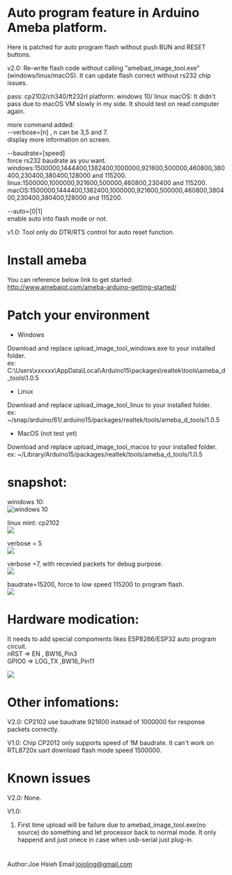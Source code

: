 # Auto program feature in Arduino Ameba platform.

Here is patched for auto program flash without push BUN and RESET buttons.

v2.0:
Re-write flash code without calling "amebad_image_tool.exe" (windows/linux/macOS).
It can update flash correct without rs232 chip issues.

pass: cp2102/ch340/ft232rl
platform: windows 10/ linux
macOS: It didn't pass due to macOS VM slowly in my side. It should test on read computer again.

more command added:<br/>
--verbose=[n] , n can be 3,5 and 7.<br/>
display more information on screen.<br/>

--baudrate=[speed]<br/>
force rs232 baudrate as you want.<br/>
windows:1500000,1444400,1382400,1000000,921600,500000,460800,380400,230400,380400,128000 and 115200.<br/>
linux:1500000,1000000,921600,500000,460800,230400 and 115200.<br/>
macOS:1500000,1444400,1382400,1000000,921600,500000,460800,380400,230400,380400,128000 and 115200.<br/>

--auto=[0|1]<br/>
enable auto into flash mode or not.<br/>

v1.0:
Tool only do DTR/RTS control for auto reset function.

# Install ameba
You can reference below link to get started: http://www.amebaiot.com/ameba-arduino-getting-started/

# Patch your environment

* Windows

Download and replace upload_image_tool_windows.exe to your installed folder.<br/>
ex: C:\Users\xxxxxx\AppData\Local\Arduino15\packages\realtek\tools\ameba_d_tools\1.0.5

* Linux

Download and replace upload_image_tool_linux to your installed folder.<br/>
ex: ~/snap/arduino/61/.arduino15/packages/realtek/tools/ameba_d_tools/1.0.5

* MacOS (not test yet)

Download and replace upload_image_tool_macos to your installed folder.<br/>
ex: ~/Library/Arduino15/packages/realtek/tools/ameba_d_tools/1.0.5

# snapshot:
winidows 10:<br/>
![windows 10](pic/flash_windows.png)

linux mint:
cp2102<br/>
![](pic/flash_cp2102.png)

verbose = 5<br/>
![](pic/flash_verbose_5.png)

verbose =7, with recevied packets for debug purpose.<br/>
![](pic/flash_verbose_7.png)

baudrate=15200, force to low speed 115200 to program flash.<br/>
![](pic/flash_115200.png)

# Hardware modication:
It needs to add special compoments likes ESP8266/ESP32 auto program circuit.
<br/>nRST => EN , BW16_Pin3
<br/>GPIO0 => LOG_TX ,BW16_Pin11

![](https://i.stack.imgur.com/fMrDh.png?raw=true)

# Other infomations:
V2.0:
CP2102 use baudrate 921600 instead of 1000000 for response packets correctly.

V1.0:
Chip CP2012 only supports speed of 1M baudrate. It can't work on RTL8720x uart download flash mode speed 1500000.
# Known issues
V2.0:
None.

V1.0:
1) First time upload will be failure due to amebad_image_tool.exe(no source) do something and let processor back to normal mode.
   It only happend and just onece in case when usb-serial just plug-in.

#
 Author:Joe Hsieh
 Email:jojoling@gmail.com
